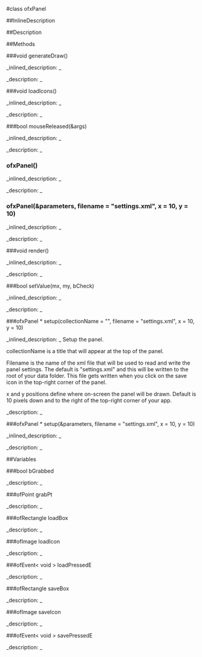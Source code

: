 #class ofxPanel


<!--
_visible: True_
_advanced: False_
_istemplated: False_
-->

##InlineDescription






##Description





##Methods



###void generateDraw()

<!--
_syntax: generateDraw()_
_name: generateDraw_
_returns: void_
_returns_description: _
_parameters: _
_access: protected_
_version_started: 0.8.0_
_version_deprecated: _
_summary: _
_constant: False_
_static: False_
_visible: True_
_advanced: False_
-->

_inlined_description: _








_description: _








<!----------------------------------------------------------------------------->

###void loadIcons()

<!--
_syntax: loadIcons()_
_name: loadIcons_
_returns: void_
_returns_description: _
_parameters: _
_access: protected_
_version_started: 0.8.0_
_version_deprecated: _
_summary: _
_constant: False_
_static: False_
_visible: True_
_advanced: False_
-->

_inlined_description: _








_description: _








<!----------------------------------------------------------------------------->

###bool mouseReleased(&args)

<!--
_syntax: mouseReleased(&args)_
_name: mouseReleased_
_returns: bool_
_returns_description: _
_parameters: ofMouseEventArgs &args_
_access: public_
_version_started: 0.8.0_
_version_deprecated: _
_summary: _
_constant: False_
_static: False_
_visible: True_
_advanced: False_
-->

_inlined_description: _








_description: _








<!----------------------------------------------------------------------------->

### ofxPanel()

<!--
_syntax: ofxPanel()_
_name: ofxPanel_
_returns: _
_returns_description: _
_parameters: _
_access: public_
_version_started: 0.8.0_
_version_deprecated: _
_summary: _
_constant: False_
_static: False_
_visible: True_
_advanced: False_
-->

_inlined_description: _








_description: _








<!----------------------------------------------------------------------------->

### ofxPanel(&parameters, filename = "settings.xml", x = 10, y = 10)

<!--
_syntax: ofxPanel(&parameters, filename = "settings.xml", x = 10, y = 10)_
_name: ofxPanel_
_returns: _
_returns_description: _
_parameters: const ofParameterGroup &parameters, string filename="settings.xml", float x=10, float y=10_
_access: public_
_version_started: 0.8.0_
_version_deprecated: _
_summary: _
_constant: False_
_static: False_
_visible: True_
_advanced: False_
-->

_inlined_description: _








_description: _








<!----------------------------------------------------------------------------->

###void render()

<!--
_syntax: render()_
_name: render_
_returns: void_
_returns_description: _
_parameters: _
_access: protected_
_version_started: 0.8.0_
_version_deprecated: _
_summary: _
_constant: False_
_static: False_
_visible: True_
_advanced: False_
-->

_inlined_description: _








_description: _








<!----------------------------------------------------------------------------->

###bool setValue(mx, my, bCheck)

<!--
_syntax: setValue(mx, my, bCheck)_
_name: setValue_
_returns: bool_
_returns_description: _
_parameters: float mx, float my, bool bCheck_
_access: protected_
_version_started: 0.8.0_
_version_deprecated: _
_summary: _
_constant: False_
_static: False_
_visible: True_
_advanced: False_
-->

_inlined_description: _








_description: _








<!----------------------------------------------------------------------------->

###ofxPanel * setup(collectionName = "", filename = "settings.xml", x = 10, y = 10)

<!--
_syntax: setup(collectionName = "", filename = "settings.xml", x = 10, y = 10)_
_name: setup_
_returns: ofxPanel *_
_returns_description: _
_parameters: string collectionName="", string filename="settings.xml", float x=10, float y=10_
_access: public_
_version_started: 0.8.0_
_version_deprecated: _
_summary: _
_constant: False_
_static: False_
_visible: True_
_advanced: False_
-->

_inlined_description: _ Setup the panel.

collectionName is a title that will appear at the top of the panel.

Filename is the name of the xml file that will be used to read and write the panel settings. The default is "settings.xml" and this will be written to the root of your data folder. This file gets written when you click on the save icon in the top-right corner of the panel.

x and y positions define where on-screen the panel will be drawn. Default is 10 pixels down and to the right of the top-right corner of your app.








_description: _








<!----------------------------------------------------------------------------->

###ofxPanel * setup(&parameters, filename = "settings.xml", x = 10, y = 10)

<!--
_syntax: setup(&parameters, filename = "settings.xml", x = 10, y = 10)_
_name: setup_
_returns: ofxPanel *_
_returns_description: _
_parameters: const ofParameterGroup &parameters, string filename="settings.xml", float x=10, float y=10_
_access: public_
_version_started: 0.8.0_
_version_deprecated: _
_summary: _
_constant: False_
_static: False_
_visible: True_
_advanced: False_
-->

_inlined_description: _








_description: _








<!----------------------------------------------------------------------------->

##Variables



###bool  bGrabbed

<!--
_name: bGrabbed_
_type: bool _
_access: private_
_version_started: 0.8.0_
_version_deprecated: _
_summary: _
_visible: True_
_constant: True_
_advanced: False_
-->

_description: _








<!----------------------------------------------------------------------------->

###ofPoint  grabPt

<!--
_name: grabPt_
_type: ofPoint _
_access: private_
_version_started: 0.8.0_
_version_deprecated: _
_summary: _
_visible: True_
_constant: True_
_advanced: False_
-->

_description: _








<!----------------------------------------------------------------------------->

###ofRectangle  loadBox

<!--
_name: loadBox_
_type: ofRectangle _
_access: private_
_version_started: 0.8.0_
_version_deprecated: _
_summary: _
_visible: True_
_constant: True_
_advanced: False_
-->

_description: _








<!----------------------------------------------------------------------------->

###ofImage  loadIcon

<!--
_name: loadIcon_
_type: ofImage _
_access: private_
_version_started: 0.8.0_
_version_deprecated: _
_summary: _
_visible: True_
_constant: True_
_advanced: False_
-->

_description: _








<!----------------------------------------------------------------------------->

###ofEvent< void >  loadPressedE

<!--
_name: loadPressedE_
_type: ofEvent< void > _
_access: public_
_version_started: 0.8.0_
_version_deprecated: _
_summary: _
_visible: True_
_constant: True_
_advanced: False_
-->

_description: _








<!----------------------------------------------------------------------------->

###ofRectangle  saveBox

<!--
_name: saveBox_
_type: ofRectangle _
_access: private_
_version_started: 0.8.0_
_version_deprecated: _
_summary: _
_visible: True_
_constant: True_
_advanced: False_
-->

_description: _








<!----------------------------------------------------------------------------->

###ofImage  saveIcon

<!--
_name: saveIcon_
_type: ofImage _
_access: private_
_version_started: 0.8.0_
_version_deprecated: _
_summary: _
_visible: True_
_constant: True_
_advanced: False_
-->

_description: _








<!----------------------------------------------------------------------------->

###ofEvent< void >  savePressedE

<!--
_name: savePressedE_
_type: ofEvent< void > _
_access: public_
_version_started: 0.8.0_
_version_deprecated: _
_summary: _
_visible: True_
_constant: True_
_advanced: False_
-->

_description: _








<!----------------------------------------------------------------------------->

